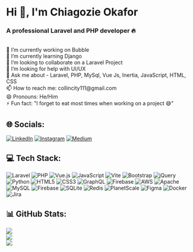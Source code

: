# Hi 👋, I'm Chiagozie Okafor
### A professional Laravel and PHP developer 🔥  
<br>
🔭 I’m currently working on Bubble <br>
🌱 I’m currently learning Django <br>
👯 I’m looking to collaborate on a Laravel Project <br>
🤔 I’m looking for help with UI/UX<br>💬 Ask me about - Laravel, PHP, MySql, Vue Js, Inertia, JavaScript, HTML, CSS <br>
📫 How to reach me: collincity111@gmail.com <br>
😄 Pronouns: He/Him <br>
⚡ Fun fact: "I forget to eat most times when working on a project 😅" <br>

## 🌐 Socials:
[![LinkedIn](https://img.shields.io/badge/LinkedIn-%230077B5.svg?logo=linkedin&logoColor=white)](https://linkedin.com/in/chiagozie-okafor)
[![Instagram](https://img.shields.io/badge/Instagram-%23E4405F.svg?logo=Instagram&logoColor=white)](https://instagram.com/collincity111) 
[![Medium](https://img.shields.io/badge/Medium-12100E?logo=medium&logoColor=white)](https://medium.com/@collincity111) 

## 💻 Tech Stack:
![Laravel](https://img.shields.io/badge/laravel-%23FF2D20.svg?style=for-the-badge&logo=laravel&logoColor=white) 
![PHP](https://img.shields.io/badge/php-%23777BB4.svg?style=for-the-badge&logo=php&logoColor=white) 
![Vue.js](https://img.shields.io/badge/vue.js-%2335495e.svg?style=for-the-badge&logo=vuedotjs&logoColor=%234FC08D) 
![JavaScript](https://img.shields.io/badge/javascript-%23323330.svg?style=for-the-badge&logo=javascript&logoColor=%23F7DF1E) 
![Vite](https://img.shields.io/badge/vite-%23646CFF.svg?style=for-the-badge&logo=vite&logoColor=white) 
![Bootstrap](https://img.shields.io/badge/bootstrap-%238511FA.svg?style=for-the-badge&logo=bootstrap&logoColor=white) 
![jQuery](https://img.shields.io/badge/jquery-%230769AD.svg?style=for-the-badge&logo=jquery&logoColor=white)
![Python](https://img.shields.io/badge/python-3670A0?style=for-the-badge&logo=python&logoColor=ffdd54) 
![HTML5](https://img.shields.io/badge/html5-%23E34F26.svg?style=for-the-badge&logo=html5&logoColor=white) 
![CSS3](https://img.shields.io/badge/css3-%231572B6.svg?style=for-the-badge&logo=css3&logoColor=white) 
![GraphQL](https://img.shields.io/badge/-GraphQL-E10098?style=for-the-badge&logo=graphql&logoColor=white) 
![Firebase](https://img.shields.io/badge/firebase-%23039BE5.svg?style=for-the-badge&logo=firebase) 
![AWS](https://img.shields.io/badge/AWS-%23FF9900.svg?style=for-the-badge&logo=amazon-aws&logoColor=white)
![Apache](https://img.shields.io/badge/apache-%23D42029.svg?style=for-the-badge&logo=apache&logoColor=white) 
![MySQL](https://img.shields.io/badge/mysql-%2300000f.svg?style=for-the-badge&logo=mysql&logoColor=white) 
![Firebase](https://img.shields.io/badge/Firebase-039BE5?style=for-the-badge&logo=Firebase&logoColor=white) 
![SQLite](https://img.shields.io/badge/sqlite-%2307405e.svg?style=for-the-badge&logo=sqlite&logoColor=white) 
![Redis](https://img.shields.io/badge/redis-%23DD0031.svg?style=for-the-badge&logo=redis&logoColor=white) 
![PlanetScale](https://img.shields.io/badge/planetscale-%23000000.svg?style=for-the-badge&logo=planetscale&logoColor=white) 
![Figma](https://img.shields.io/badge/figma-%23F24E1E.svg?style=for-the-badge&logo=figma&logoColor=white) 
![Docker](https://img.shields.io/badge/docker-%230db7ed.svg?style=for-the-badge&logo=docker&logoColor=white) 
![Jira](https://img.shields.io/badge/jira-%230A0FFF.svg?style=for-the-badge&logo=jira&logoColor=white)
## 📊 GitHub Stats:
![](https://github-readme-stats.vercel.app/api?username=okafor-chiagozie&theme=dark&hide_border=false&include_all_commits=true&count_private=true)<br/>
![](https://github-readme-streak-stats.herokuapp.com/?user=okafor-chiagozie&theme=dark&hide_border=false)<br/>
![](https://github-readme-stats.vercel.app/api/top-langs/?username=okafor-chiagozie&theme=dark&hide_border=false&include_all_commits=true&count_private=true&layout=compact)

<!-- ## 🏆 GitHub Trophies
![](https://github-profile-trophy.vercel.app/?username=okafor-chiagozie&theme=radical&no-frame=false&no-bg=true&margin-w=4)

---
[![](https://visitcount.itsvg.in/api?id=okafor-chiagozie&icon=0&color=0)](https://visitcount.itsvg.in)
-->

<!-- Proudly created with GPRM ( https://gprm.itsvg.in ) -->
